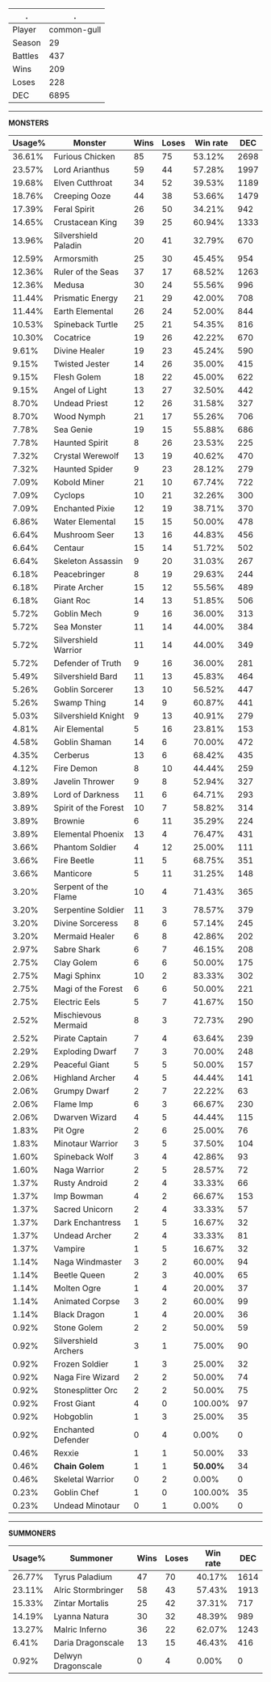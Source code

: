 .|.
|-|-
Player|common-gull
Season|29
Battles|437
Wins|209
Loses|228
DEC|6895

---
**MONSTERS**

Usage%|Monster|Wins|Loses|Win rate|DEC|
-|-|-|-|-|-|
36.61%|Furious Chicken|85|75|53.12%|2698|
23.57%|Lord Arianthus|59|44|57.28%|1997|
19.68%|Elven Cutthroat|34|52|39.53%|1189|
18.76%|Creeping Ooze|44|38|53.66%|1479|
17.39%|Feral Spirit|26|50|34.21%|942|
14.65%|Crustacean King|39|25|60.94%|1333|
13.96%|Silvershield Paladin|20|41|32.79%|670|
12.59%|Armorsmith|25|30|45.45%|954|
12.36%|Ruler of the Seas|37|17|68.52%|1263|
12.36%|Medusa|30|24|55.56%|996|
11.44%|Prismatic Energy|21|29|42.00%|708|
11.44%|Earth Elemental|26|24|52.00%|844|
10.53%|Spineback Turtle|25|21|54.35%|816|
10.30%|Cocatrice|19|26|42.22%|670|
9.61%|Divine Healer|19|23|45.24%|590|
9.15%|Twisted Jester|14|26|35.00%|415|
9.15%|Flesh Golem|18|22|45.00%|622|
9.15%|Angel of Light|13|27|32.50%|442|
8.70%|Undead Priest|12|26|31.58%|327|
8.70%|Wood Nymph|21|17|55.26%|706|
7.78%|Sea Genie|19|15|55.88%|686|
7.78%|Haunted Spirit|8|26|23.53%|225|
7.32%|Crystal Werewolf|13|19|40.62%|470|
7.32%|Haunted Spider|9|23|28.12%|279|
7.09%|Kobold Miner|21|10|67.74%|722|
7.09%|Cyclops|10|21|32.26%|300|
7.09%|Enchanted Pixie|12|19|38.71%|370|
6.86%|Water Elemental|15|15|50.00%|478|
6.64%|Mushroom Seer|13|16|44.83%|456|
6.64%|Centaur|15|14|51.72%|502|
6.64%|Skeleton Assassin|9|20|31.03%|267|
6.18%|Peacebringer|8|19|29.63%|244|
6.18%|Pirate Archer|15|12|55.56%|489|
6.18%|Giant Roc|14|13|51.85%|506|
5.72%|Goblin Mech|9|16|36.00%|313|
5.72%|Sea Monster|11|14|44.00%|384|
5.72%|Silvershield Warrior|11|14|44.00%|349|
5.72%|Defender of Truth|9|16|36.00%|281|
5.49%|Silvershield Bard|11|13|45.83%|464|
5.26%|Goblin Sorcerer|13|10|56.52%|447|
5.26%|Swamp Thing|14|9|60.87%|441|
5.03%|Silvershield Knight|9|13|40.91%|279|
4.81%|Air Elemental|5|16|23.81%|153|
4.58%|Goblin Shaman|14|6|70.00%|472|
4.35%|Cerberus|13|6|68.42%|435|
4.12%|Fire Demon|8|10|44.44%|259|
3.89%|Javelin Thrower|9|8|52.94%|327|
3.89%|Lord of Darkness|11|6|64.71%|293|
3.89%|Spirit of the Forest|10|7|58.82%|314|
3.89%|Brownie|6|11|35.29%|224|
3.89%|Elemental Phoenix|13|4|76.47%|431|
3.66%|Phantom Soldier|4|12|25.00%|111|
3.66%|Fire Beetle|11|5|68.75%|351|
3.66%|Manticore|5|11|31.25%|148|
3.20%|Serpent of the Flame|10|4|71.43%|365|
3.20%|Serpentine Soldier|11|3|78.57%|379|
3.20%|Divine Sorceress|8|6|57.14%|245|
3.20%|Mermaid Healer|6|8|42.86%|202|
2.97%|Sabre Shark|6|7|46.15%|208|
2.75%|Clay Golem|6|6|50.00%|175|
2.75%|Magi Sphinx|10|2|83.33%|302|
2.75%|Magi of the Forest|6|6|50.00%|221|
2.75%|Electric Eels|5|7|41.67%|150|
2.52%|Mischievous Mermaid|8|3|72.73%|290|
2.52%|Pirate Captain|7|4|63.64%|239|
2.29%|Exploding Dwarf|7|3|70.00%|248|
2.29%|Peaceful Giant|5|5|50.00%|157|
2.06%|Highland Archer|4|5|44.44%|141|
2.06%|Grumpy Dwarf|2|7|22.22%|63|
2.06%|Flame Imp|6|3|66.67%|230|
2.06%|Dwarven Wizard|4|5|44.44%|115|
1.83%|Pit Ogre|2|6|25.00%|76|
1.83%|Minotaur Warrior|3|5|37.50%|104|
1.60%|Spineback Wolf|3|4|42.86%|93|
1.60%|Naga Warrior|2|5|28.57%|72|
1.37%|Rusty Android|2|4|33.33%|66|
1.37%|Imp Bowman|4|2|66.67%|153|
1.37%|Sacred Unicorn|2|4|33.33%|57|
1.37%|Dark Enchantress|1|5|16.67%|32|
1.37%|Undead Archer|2|4|33.33%|81|
1.37%|Vampire|1|5|16.67%|32|
1.14%|Naga Windmaster|3|2|60.00%|94|
1.14%|Beetle Queen|2|3|40.00%|65|
1.14%|Molten Ogre|1|4|20.00%|37|
1.14%|Animated Corpse|3|2|60.00%|99|
1.14%|Black Dragon|1|4|20.00%|36|
0.92%|Stone Golem|2|2|50.00%|59|
0.92%|Silvershield Archers|3|1|75.00%|90|
0.92%|Frozen Soldier|1|3|25.00%|32|
0.92%|Naga Fire Wizard|2|2|50.00%|74|
0.92%|Stonesplitter Orc|2|2|50.00%|75|
0.92%|Frost Giant|4|0|100.00%|97|
0.92%|Hobgoblin|1|3|25.00%|35|
0.92%|Enchanted Defender|0|4|0.00%|0|
0.46%|Rexxie|1|1|50.00%|33|
0.46%|**Chain Golem**|1|1|**50.00%**|34|
0.46%|Skeletal Warrior|0|2|0.00%|0|
0.23%|Goblin Chef|1|0|100.00%|35|
0.23%|Undead Minotaur|0|1|0.00%|0|

---
**SUMMONERS**

Usage%|Summoner|Wins|Loses|Win rate|DEC|
-|-|-|-|-|-|
26.77%|Tyrus Paladium|47|70|40.17%|1614|
23.11%|Alric Stormbringer|58|43|57.43%|1913|
15.33%|Zintar Mortalis|25|42|37.31%|717|
14.19%|Lyanna Natura|30|32|48.39%|989|
13.27%|Malric Inferno|36|22|62.07%|1243|
6.41%|Daria Dragonscale|13|15|46.43%|416|
0.92%|Delwyn Dragonscale|0|4|0.00%|0|
